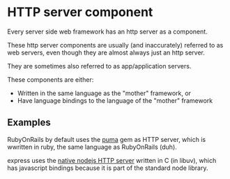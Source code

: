 
# HTTP server component

Every server side web framework has an http server as a component.

These http server components are usually (and inaccurately) referred to as web servers,
even though they are almost always just an http server.

They are sometimes also referred to as app/application servers.

These components are either:
* Written in the same language as the "mother" framework, or
* Have language bindings to the language of the "mother" framework

## Examples

RubyOnRails by default uses the [puma](https://github.com/puma/puma) gem as HTTP server, which is wwritten in ruby, the same language as RubyOnRails (duh).

express uses the [native nodejs HTTP server](https://nodejs.org/api/http.html) written in C (in libuv), which has javascript bindings because it is part of the standard node library.
